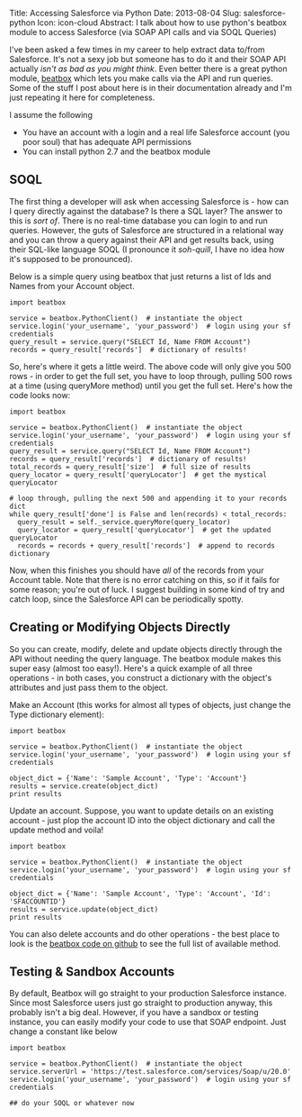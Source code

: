Title: Accessing Salesforce via Python
Date: 2013-08-04
Slug: salesforce-python
Icon: icon-cloud
Abstract: I talk about how to use python's beatbox module to access Salesforce (via SOAP API calls and via SOQL Queries)

I've been asked a few times in my career to help extract data to/from Salesforce. It's not a sexy job but someone has to do it and their SOAP API actually *isn't as bad as you might think*. Even better there is a great python module, [beatbox](https://pypi.python.org/pypi/beatbox) which lets you make calls via the API and run queries. Some of the stuff I post about here is in their documentation already and I'm just repeating it here for completeness.

I assume the following

* You have an account with a login and a real life Salesforce account (you poor soul) that has adequate API permissions
* You can install python 2.7 and the beatbox module

## SOQL

The first thing a developer will ask when accessing Salesforce is -  how can I query directly against the database? Is there a SQL layer? The answer to this is *sort of*. There is no real-time database you can login to and run queries. However, the guts of Salesforce are structured in a relational way and you can throw a query against their API and get results back, using their SQL-like language SOQL (I pronounce it *soh-quill*, I have no idea how it's supposed to be pronounced). 

Below is a simple query using beatbox that just returns a list of Ids and Names from your Account object. 
```
import beatbox

service = beatbox.PythonClient()  # instantiate the object
service.login('your_username', 'your_password')  # login using your sf credentials
query_result = service.query("SELECT Id, Name FROM Account")
records = query_result['records']  # dictionary of results!
```

So, here's where it gets a little weird. The above code will only give you 500 rows - in order to get the full set, you have to loop through, pulling 500 rows at a time (using queryMore method) until you get the full set. Here's how the code looks now:
```
import beatbox

service = beatbox.PythonClient()  # instantiate the object
service.login('your_username', 'your_password')  # login using your sf credentials
query_result = service.query("SELECT Id, Name FROM Account")
records = query_result['records']  # dictionary of results!
total_records = query_result['size']  # full size of results
query_locator = query_result['queryLocator']  # get the mystical queryLocator

# loop through, pulling the next 500 and appending it to your records dict
while query_result['done'] is False and len(records) < total_records:
  query_result = self._service.queryMore(query_locator)
  query_locator = query_result['queryLocator']  # get the updated queryLocator
  records = records + query_result['records']  # append to records dictionary
```
Now, when this finishes you should have *all* of the records from your Account table. Note that there is no error catching on this, so if it fails for some reason; you're out of luck. I suggest building in some kind of try and catch loop, since the Salesforce API can be periodically spotty.

## Creating or Modifying Objects Directly

So you can create, modify, delete and update objects directly through the API without needing the query language. The beatbox module makes this super easy (almost too easy!). Here's a quick example of all three operations - in both cases, you construct a dictionary with the object's attributes and just pass them to the object. 

Make an Account (this works for almost all types of objects, just change the Type dictionary element):
```
import beatbox

service = beatbox.PythonClient()  # instantiate the object
service.login('your_username', 'your_password')  # login using your sf credentials

object_dict = {'Name': 'Sample Account', 'Type': 'Account'}
results = service.create(object_dict)
print results

```

Update an account. Suppose, you want to update details on an existing account - just plop the account ID into the object dictionary and call the update method and voila!
```
import beatbox

service = beatbox.PythonClient()  # instantiate the object
service.login('your_username', 'your_password')  # login using your sf credentials

object_dict = {'Name': 'Sample Account', 'Type': 'Account', 'Id': 'SFACCOUNTID'}
results = service.update(object_dict)
print results
```

You can also delete accounts and do other operations - the best place to look is the [beatbox code on github](https://github.com/superfell/Beatbox/blob/master/beatbox.py) to see the full list of available method.

## Testing & Sandbox Accounts

By default, Beatbox will go straight to your production Salesforce instance. Since most Salesforce users just go straight to production anyway, this probably isn't a big deal. However, if you have a sandbox or testing instance, you can easily modify your code to use that SOAP endpoint. Just change a constant like below

```
import beatbox

service = beatbox.PythonClient()  # instantiate the object
service.serverUrl = 'https://test.salesforce.com/services/Soap/u/20.0'
service.login('your_username', 'your_password')  # login using your sf credentials

## do your SOQL or whatever now


```
